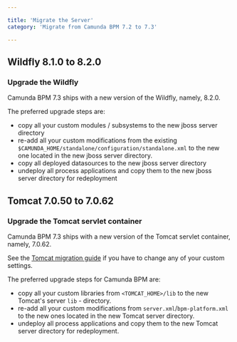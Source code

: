 ```yaml
---

title: 'Migrate the Server'
category: 'Migrate from Camunda BPM 7.2 to 7.3'

---
```


## Wildfly 8.1.0 to 8.2.0

### Upgrade the Wildfly

Camunda BPM 7.3 ships with a new version of the Wildfly, namely, 8.2.0.

The preferred upgrade steps are:

* copy all your custom modules / subsystems to the new jboss server directory
* re-add all your custom modifications from the existing `$CAMUNDA_HOME/standalone/configuration/standalone.xml` to the new one located in the new jboss server directory.
* copy all deployed datasources to the new jboss server directory
* undeploy all process applications and copy them to the new jboss server directory for redeployment


## Tomcat 7.0.50 to 7.0.62

### Upgrade the Tomcat servlet container

Camunda BPM 7.3 ships with a new version of the Tomcat servlet container, namely, 7.0.62.

See the [Tomcat migration guide](https://tomcat.apache.org/migration-7.html#Upgrading_7.0.x) if you have to change any of your custom settings.

The preferred upgrade steps for Camunda BPM are:

* copy all your custom libraries from `<TOMCAT_HOME>/lib` to the new Tomcat's server `lib` - directory.
* re-add all your custom modifications from `server.xml`/`bpm-platform.xml` to the new ones located in the new Tomcat server directory.
* undeploy all process applications and copy them to the new Tomcat server directory for redeployment.
